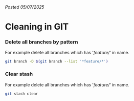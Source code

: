 *Posted 05/07/2025*

# Cleaning in GIT

### Delete all branches by pattern
For example delete all branches which has '*feature/*' in name.
```bash
git branch -D $(git branch --list '*feature/*')
```

### Clear stash
For example delete all branches which has '*feature/*' in name.
```bash
git stash clear
```